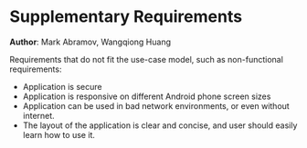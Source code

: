 # Supplementary Requirements

**Author**: Mark Abramov, Wangqiong Huang

Requirements that do not fit the use-case model, such as non-functional requirements:

- Application is secure
- Application is responsive on different Android phone screen sizes
- Application can be used in bad network environments, or even without internet.
- The layout of the application is clear and concise, and user should easily learn how to use it.
